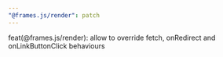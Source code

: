 ```yaml
---
"@frames.js/render": patch
---
```


feat(@frames.js/render): allow to override fetch, onRedirect and onLinkButtonClick behaviours
